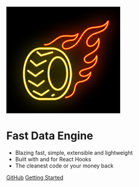 ![logo](logo.png)

# **Fast Data Engine**

- Blazing fast, simple, extensible and lightweight
- Built with and for React Hooks
- The cleanest code or your money back

[GitHub](https://github.com/nosachamos/fast-data-engine/)
[Getting Started](/home)
